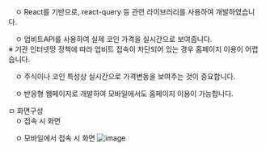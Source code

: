 
　ㅇ React를 기반으로, react-query 등 관련 라이브러리를 사용하여 개발하였습니다.

　ㅇ 업비트API를 사용하여 실제 코인 가격을 실시간으로 보여줍니다.  
  ※ 기관 인터넷망 정책에 따라 업비트 접속이 차단되어 있는 경우 홈페이지 이용이 어렵습니다.
  
　ㅇ 주식이나 코인 특성상 실시간으로 가격변동을 보여주는 것이 중요합니다. 

　ㅇ 반응형 웹페이지로 개발하여 모바일에서도 홈페이지 이용이 가능합니다.


ㅁ 화면구성  
　ㅇ 접속 시 화면

　ㅇ 모바일에서 접속 시 화면
![image](https://github.com/doitjustgo/LCoin/assets/24933367/db729f37-4e79-41c8-9671-28c094ff78be)
